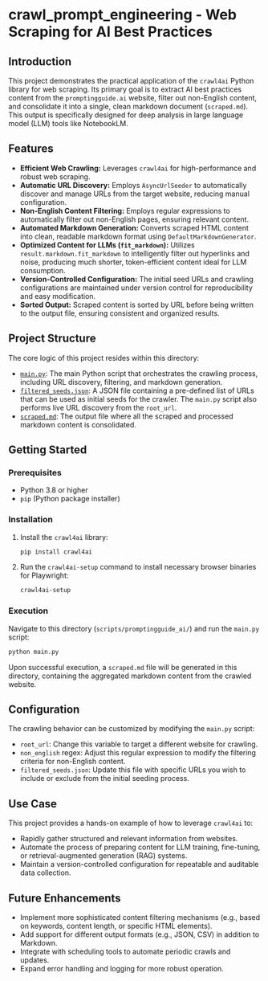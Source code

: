 # crawl_prompt_engineering - Web Scraping for AI Best Practices

## Introduction
This project demonstrates the practical application of the `crawl4ai` Python library for web scraping. Its primary goal is to extract AI best practices content from the `promptingguide.ai` website, filter out non-English content, and consolidate it into a single, clean markdown document (`scraped.md`). This output is specifically designed for deep analysis in large language model (LLM) tools like NotebookLM.

## Features
*   **Efficient Web Crawling:** Leverages `crawl4ai` for high-performance and robust web scraping.
*   **Automatic URL Discovery:** Employs `AsyncUrlSeeder` to automatically discover and manage URLs from the target website, reducing manual configuration.
*   **Non-English Content Filtering:** Employs regular expressions to automatically filter out non-English pages, ensuring relevant content.
*   **Automated Markdown Generation:** Converts scraped HTML content into clean, readable markdown format using `DefaultMarkdownGenerator`.
*   **Optimized Content for LLMs (`fit_markdown`):** Utilizes `result.markdown.fit_markdown` to intelligently filter out hyperlinks and noise, producing much shorter, token-efficient content ideal for LLM consumption.
*   **Version-Controlled Configuration:** The initial seed URLs and crawling configurations are maintained under version control for reproducibility and easy modification.
*   **Sorted Output:** Scraped content is sorted by URL before being written to the output file, ensuring consistent and organized results.

## Project Structure
The core logic of this project resides within this directory:
*   [`main.py`](main.py): The main Python script that orchestrates the crawling process, including URL discovery, filtering, and markdown generation.
*   [`filtered_seeds.json`](filtered_seeds.json): A JSON file containing a pre-defined list of URLs that can be used as initial seeds for the crawler. The `main.py` script also performs live URL discovery from the `root_url`.
*   [`scraped.md`](scraped.md): The output file where all the scraped and processed markdown content is consolidated.

## Getting Started

### Prerequisites
*   Python 3.8 or higher
*   `pip` (Python package installer)

### Installation
1.  Install the `crawl4ai` library:
    ```bash
    pip install crawl4ai
    ```
2.  Run the `crawl4ai-setup` command to install necessary browser binaries for Playwright:
    ```bash
    crawl4ai-setup
    ```

### Execution
Navigate to this directory (`scripts/promptingguide_ai/`) and run the `main.py` script:
```bash
python main.py
```

Upon successful execution, a `scraped.md` file will be generated in this directory, containing the aggregated markdown content from the crawled website.

## Configuration
The crawling behavior can be customized by modifying the `main.py` script:
*   `root_url`: Change this variable to target a different website for crawling.
*   `non_english` regex: Adjust this regular expression to modify the filtering criteria for non-English content.
*   `filtered_seeds.json`: Update this file with specific URLs you wish to include or exclude from the initial seeding process.

## Use Case
This project provides a hands-on example of how to leverage `crawl4ai` to:
*   Rapidly gather structured and relevant information from websites.
*   Automate the process of preparing content for LLM training, fine-tuning, or retrieval-augmented generation (RAG) systems.
*   Maintain a version-controlled configuration for repeatable and auditable data collection.

## Future Enhancements
*   Implement more sophisticated content filtering mechanisms (e.g., based on keywords, content length, or specific HTML elements).
*   Add support for different output formats (e.g., JSON, CSV) in addition to Markdown.
*   Integrate with scheduling tools to automate periodic crawls and updates.
*   Expand error handling and logging for more robust operation.